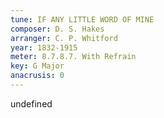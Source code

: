 ```yaml
---
tune: IF ANY LITTLE WORD OF MINE
composer: D. S. Hakes
arranger: C. P. Whitford
year: 1832-1915
meter: 8.7.8.7. With Refrain
key: G Major
anacrusis: 0
---
```

undefined